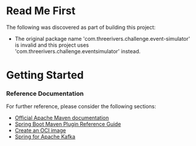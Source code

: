 # Read Me First
The following was discovered as part of building this project:

* The original package name 'com.threerivers.challenge.event-simulator' is invalid and this project uses 'com.threerivers.challenge.eventsimulator' instead.

# Getting Started

### Reference Documentation
For further reference, please consider the following sections:

* [Official Apache Maven documentation](https://maven.apache.org/guides/index.html)
* [Spring Boot Maven Plugin Reference Guide](https://docs.spring.io/spring-boot/docs/2.4.3/maven-plugin/reference/html/)
* [Create an OCI image](https://docs.spring.io/spring-boot/docs/2.4.3/maven-plugin/reference/html/#build-image)
* [Spring for Apache Kafka](https://docs.spring.io/spring-boot/docs/2.4.3/reference/htmlsingle/#boot-features-kafka)

